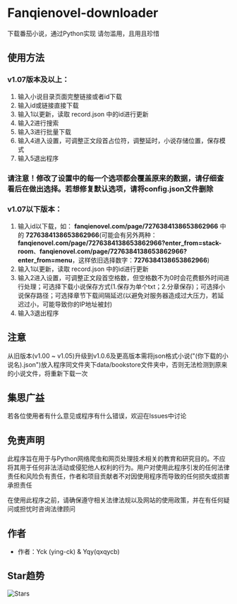 # Fanqienovel-downloader

下载番茄小说，通过Python实现
请勿滥用，且用且珍惜
## 使用方法
### v1.07版本及以上：
1. 输入小说目录页面完整链接或者id下载
1. 输入id或链接直接下载
2. 输入1以更新，读取 record.json 中的id进行更新
3. 输入2进行搜索
4. 输入3进行批量下载
5. 输入4进入设置，可调整正文段首占位符，调整延时，小说存储位置，保存模式
6. 输入5退出程序

### 请注意！修改了设置中的每一个选项都会覆盖原来的数据，请仔细查看后在做出选择。若想修复默认选项，请将config.json文件删除

### v1.07以下版本：
1. 输入id以下载，如：
**fanqienovel.com/page/7276384138653862966** 中的 **7276384138653862966**(可能会有另外两种：**fanqienovel.com/page/7276384138653862966?enter_from=stack-room**、**fanqienovel.com/page/7276384138653862966?enter_from=menu**，这样依旧选择数字：**7276384138653862966**)
2. 输入1以更新，读取 record.json 中的id进行更新
3. 输入2进入设置，可调整正文段首空格数，但空格数不为0时会花费额外时间进行处理；可选择下载小说保存方式(1.保存为单个txt；2.分章保存)；可选择小说保存路径；可选择章节下载间隔延迟(以避免对服务器造成过大压力，若延迟过小，可能导致你的IP地址被封)
4. 输入3退出程序

## 注意

从旧版本(v1.00 ~ v1.05)升级到v1.0.6及更高版本需将json格式小说("(你下载的小说名).json")放入程序同文件夹下data/bookstore文件夹中，否则无法检测到原来的小说文件，将重新下载一次

## 集思广益

若各位使用者有什么意见或程序有什么错误，欢迎在lssues中讨论

## 免责声明

此程序旨在用于与Python网络爬虫和网页处理技术相关的教育和研究目的。不应将其用于任何非法活动或侵犯他人权利的行为。用户对使用此程序引发的任何法律责任和风险负有责任，作者和项目贡献者不对因使用程序而导致的任何损失或损害承担责任

在使用此程序之前，请确保遵守相关法律法规以及网站的使用政策，并在有任何疑问或担忧时咨询法律顾问

## 作者

- 作者：Yck (ying-ck) & Yqy(qxqycb)

## Star趋势

![Stars](https://api.star-history.com/svg?repos=ying-ck/fanqienovel-downloader&type=Date)
